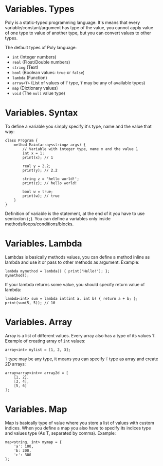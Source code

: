 # Variables. Types
Poly is a static-typed programming language. It's means that every variable/constant/argument has type of the value, you cannot apply value of one type to value of another type, but you can convert values to other types. 

The default types of Poly language:
- `int` (Integer numbers)
- `real` (Float/Double numbers)
- `string` (Text)
- `bool` (Boolean values: `true` or `false`)
- `lambda` (Function)
- `array<T>` (List of values of `T` type, `T` may be any of available types)
- `map` (Dictionary values)
- `void` (The `null` value type)

# Variables. Syntax
To define a variable you simply specify it's type, name and the value that way:
```poly
class Program {
    method Main(array<string> args) {
        // Variable with integer type, name x and the value 1
        int x = 1;
        print(x); // 1

        real y = 2.2;
        print(y); // 2.2

        string z = 'hello world!';
        print(z); // hello world!

        bool w = true;
        print(w); // true
    }
}
```

Definition of variable is the statement, at the end of it you have to use semicolon (`;`). You can define a variables only inside methods/loops/conditions/blocks. 

# Variables. Lambda
Lambdas is basically methods values, you can define a method inline as lambda and use it or pass to other methods as argument. 
Example:
```poly
lambda mymethod = lambda() { print('Hello!'); };
mymethod();
```

If your lambda returns some value, you should specify return value of lambda:
```poly
lambda<int> sum = lambda int(int a, int b) { return a + b; };
print(sum(5, 5)); // 10
```

# Variables. Array
Array is a list of different values. Every array also has a type of its values `T`. Example of creating array of `int` values:
```poly
array<int> mylist = [1, 2, 3];
```

`T` type may be any type, it means you can specify `T` type as array and create 2D arrays:
```poly
array<array<int>> array2d = [
    [1, 2],
    [3, 4],
    [5, 6]
];
```

# Variables. Map
Map is basically type of value where you store a list of values with custom indices.
When you define a map you also have to specify its indices type and values type (As T, separated by comma). Example:
```poly
map<string, int> mymap = {
    'a': 100,
    'b: 200,
    'c': 300
};
```
